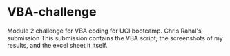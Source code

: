 # VBA-challenge
Module 2 challenge for VBA coding for UCI bootcamp. Chris Rahal's submission
This submission contains the VBA script, the screenshots of my results, and the excel sheet it itself.
